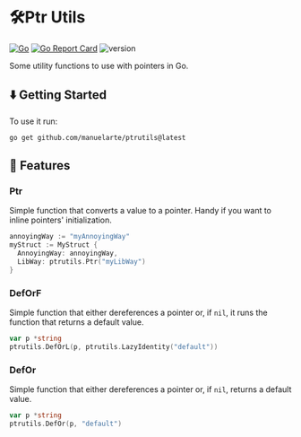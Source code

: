# 🛠️Ptr Utils

[![Go](https://github.com/manuelarte/ptrutils/actions/workflows/go.yml/badge.svg)](https://github.com/manuelarte/ptrutils/actions/workflows/go.yml)
[![Go Report Card](https://goreportcard.com/badge/github.com/manuelarte/ptrutils)](https://goreportcard.com/report/github.com/manuelarte/ptrutils)
![version](https://img.shields.io/github/v/release/manuelarte/ptrutils)

Some utility functions to use with pointers in Go.

## ⬇️  Getting Started

To use it run:

```bash
go get github.com/manuelarte/ptrutils@latest
```

## 🚀 Features

### Ptr

Simple function that converts a value to a pointer. Handy if you want to inline pointers' initialization.

```go
annoyingWay := "myAnnoyingWay"
myStruct := MyStruct {
  AnnoyingWay: annoyingWay,
  LibWay: ptrutils.Ptr("myLibWay")
}
```

### DefOrF

Simple function that either dereferences a pointer or, if `nil`, it runs the function that returns a default value.

```go
var p *string
ptrutils.DefOrL(p, ptrutils.LazyIdentity("default"))
```

### DefOr

Simple function that either dereferences a pointer or, if `nil`, returns a default value.

```go
var p *string
ptrutils.DefOr(p, "default")
```
